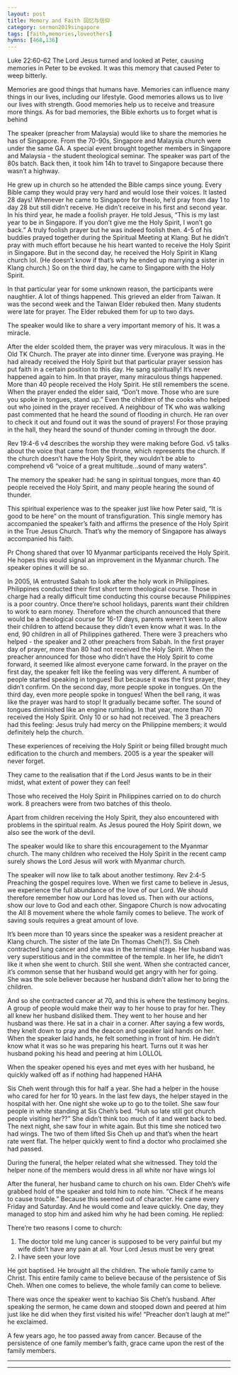 ```yaml
---
layout: post
title: Memory and Faith 回忆与信仰
category: sermon2019singapore
tags: [faith,memories,loveothers]
hymns: [468,136]
---
```


Luke 22:60-62
The Lord Jesus turned and looked at Peter, causing memories in Peter to be evoked. It was this memory that caused Peter to weep bitterly. 

Memories are good things that humans have. Memories can influence many things in our lives, including our lifestyle. Good memories allows us to live our lives with strength. Good memories help us to receive and treasure more things. As for bad memories, the Bible exhorts us to forget what is behind 

The speaker (preacher from Malaysia) would like to share the memories he has of Singapore. From the 70-90s, Singapore and Malaysia church were under the same GA. A special event brought together members in Singapore and Malaysia - the student theological seminar. The speaker was part of the 80s batch. Back then, it took him 14h to travel to Singapore because there wasn’t a highway. 

He grew up in church so he attended the Bible camps since young. Every Bible camp they would pray very hard and would lose their voices. It lasted 28 days! Whenever he came to Singapore for theolo, he’d pray from day 1 to day 28 but still didn’t receive. He didn’t receive in his first and second year. In his third year, he made a foolish prayer. He told Jesus, “This is my last year to be in Singapore. If you don’t give me the Holy Spirit, I won’t go back.” A truly foolish prayer but he was indeed foolish then. 4-5 of his buddies prayed together during the Spiritual Meeting at Klang. But he didn’t pray with much effort because he his heart wanted to receive the Holy Spirit in Singapore. But in the second day, he received the Holy Spirit in Klang church lol. (He doesn’t know if that’s why he ended up marrying a sister in Klang church.) So on the third day, he came to Singapore with the Holy Spirit. 

In that particular year for some unknown reason, the participants were naughtier. A lot of things happened. This grieved an elder from Taiwan. It was the second week and the Taiwan Elder rebuked then. Many students were late for prayer. The Elder rebuked them for up to two days. 

The speaker would like to share a very important memory of his. It was a miracle. 

After the elder scolded them, the prayer was very miraculous. It was in the Old TK Church. The prayer ate into dinner time. Everyone was praying. He had already received the Holy Spirit but that particular prayer session has put faith in a certain position to this day. He sang spiritually! It’s never happened again to him. In that prayer, many miraculous things happened. More than 40 people received the Holy Spirit. He still remembers the scene. When the prayer ended the elder said, “Don’t move. Those who are sure you spoke in tongues, stand up.” Even the children of the cooks who helped out who joined in the prayer received. A neighbour of TK who was walking past commented that he heard the sound of flooding in church. He ran over to check it out and found out it was the sound of prayers! For those praying in the hall, they heard the sound of thunder coming in through the door. 

Rev 19:4-6
v4 describes the worship they were making before God. v5 talks about the voice that came from the throne, which represents the church. If the church doesn’t have the Holy Spirit, they wouldn’t be able to comprehend v6 “voice of a great multitude...sound of many waters”. 

The memory the speaker had: he sang in spiritual tongues, more than 40 people received the Holy Spirit, and many people hearing the sound of thunder.

This spiritual experience was to the speaker just like how Peter said, “It is good to be here” on the mount of transfiguration. This single memory has accompanied the speaker’s faith and affirms the presence of the Holy Spirit in the True Jesus Church. That’s why the memory of Singapore has always accompanied his faith. 

Pr Chong shared that over 10 Myanmar participants received the Holy Spirit. He hopes this would signal an improvement in the Myanmar church. The speaker opines it will be so.

In 2005, IA entrusted Sabah to look after the holy work in Philippines. Philippines conducted their first short term theological course. Those in charge had a really difficult time conducting this course because Philippines is a poor country. Once there’re school holidays, parents want their children to work to earn money. Therefore when the church announced that there would be a theological course for 16-17 days, parents weren’t keen to allow their children to attend because they didn’t even know what it was. In the end, 90 children in all of Philippines gathered. There were 3 preachers who helped - the speaker and 2 other preachers from Sabah. In the first prayer day of prayer, more than 80 had not received the Holy Spirit. When the preacher announced for those who didn’t have the Holy Spirit to come forward, it seemed like almost everyone came forward. In the prayer on the first day, the speaker felt like the feeling was very different. A number of people started speaking in tongues! But because it was the first prayer, they didn’t confirm. On the second day, more people spoke in tongues. On the third day, even more people spoke in tongues! When the bell rang, it was like the prayer was hard to stop! It gradually became softer. The sound of tongues diminished like an engine rumbling. In that year, more than 70 received the Holy Spirit. Only 10 or so had not received. The 3 preachers had this feeling: Jesus truly had mercy on the Philippine members; it would definitely help the church. 

These experiences of receiving the Holy Spirit or being filled brought much edification to the church and members. 2005 is a year the speaker will never forget. 

They came to the realisation that if the Lord Jesus wants to be in their midst, what extent of power they can feel!

Those who received the Holy Spirit in Philippines carried on to do church work. 8 preachers were from two batches of this theolo. 

Apart from children receiving the Holy Spirit, they also encountered with problems in the spiritual realm. As Jesus poured the Holy Spirit down, we also see the work of the devil. 

The speaker would like to share this encouragement to the Myanmar church. The many children who received the Holy Spirit in the recent camp surely shows the Lord Jesus will work with Myanmar church. 

The speaker will now like to talk about another testimony. 
Rev 2:4-5
Preaching the gospel requires love. When we first came to believe in Jesus, we experience the full abundance of the love of our Lord. We should therefore remember how our Lord has loved us. Then with our actions, show our love to God and each other. Singapore Church is now advocating the All 8 movement where the whole family comes to believe. The work of saving souls requires a great amount of love. 

It’s been more than 10 years since the speaker was a resident preacher at Klang church. The sister of the late Dn Thomas Cheh(?). Sis Cheh contracted lung cancer and she was in the terminal stage. Her husband was very superstitious and in the committee of the temple. In her life, he didn’t like it when she went to church. Still she went. When she contracted cancer, it’s common sense that her husband would get angry with her for going. She was the sole believer because her husband didn’t allow her to bring the children. 

And so she contracted cancer at 70, and this is where the testimony begins. A group of people would make their way to her house to pray for her. They all knew her husband disliked them. They went to her house and her husband was there. He sat in a chair in a corner. After saying a few words, they knelt down to pray and the deacon and speaker laid hands on her. When the speaker laid hands, he felt something in front of him. He didn’t know what it was so he was preparing his heart. Turns out it was her husband poking his head and peering at him LOLLOL

When the speaker opened his eyes and met eyes with her husband, he quickly walked off as if nothing had happened HAHA

Sis Cheh went through this for half a year. She had a helper in the house who cared for her for 10 years. In the last few days, the helper stayed in the hospital with her. One night she woke up to go to the toilet. She saw four people in white standing at Sis Cheh’s bed. “Huh so late still got church people visiting her??” She didn’t think too much of it and went back to bed. The next night, she saw four in white again. But this time she noticed two had wings. The two of them lifted Sis Cheh up and that’s when the heart rate went flat. The helper quickly went to find a doctor who proclaimed she had passed. 

During the funeral, the helper related what she witnessed. They told the helper none of the members would dress in all white nor have wings lol

After the funeral, her husband came to church on his own. Elder Cheh’s wife grabbed hold of the speaker and told him to note him. “Check if he means to cause trouble.” Because this seemed out of character. He came every Friday and Saturday. And he would come and leave quickly. One day, they managed to stop him and asked him why he had been coming. He replied:

There’re two reasons I come to church:
1. The doctor told me lung cancer is supposed to be very painful but my wife didn’t have any pain at all. Your Lord Jesus must be very great 
2. I have seen your love 

He got baptised. He brought all the children. The whole family came to Christ. This entire family came to believe because of the persistence of Sis Cheh. When one comes to believe, the whole family can come to believe. 

There was once the speaker went to kachiao Sis Cheh’s husband. After speaking the sermon, he came down and stooped down and peered at him just like he did when they first visited his wife! “Preacher don’t laugh at me!” he exclaimed.

A few years ago, he too passed away from cancer. Because of the persistence of one family member’s faith, grace came upon the rest of the family members. 



----
****
